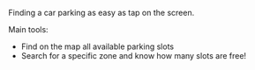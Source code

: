 Finding a car parking as easy as tap on the screen.


Main tools:

- Find on the map all available parking slots
- Search for a specific zone and know how many slots are free! 
